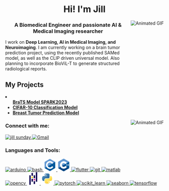
<h1 align="center">Hi! I'm Jill</h1>
<img align="right" height="150" src="https://i.imgflip.com/65efzo.gif" alt="Animated GIF" />
<h3 align="center">A Biomedical Engineer and passionate AI & Medical Imaging researcher</h3>
I work on <strong>Deep Learning, AI in Medical Imaging, and Neuroimaging</strong>. I am currently working on a brain tumor prediction project, using the recently published SAMed model, as well as the CLIP driven universal model. Also planning to incorporate BioViL-T to generate structured radiological reports.  

<h2>My Projects</h2>
  <li>
    <ul>
    <a href="https://github.com/JillSunday/Patient_Zero/tree/main/SPARK_BTS_KIFARU" style="text-decoration: underline;">
      <strong>BraTS Model SPARK2023</strong>
    </a>
  </li>
  <li>
    <a href="https://github.com/JillSunday/CIFAR-10-Classification-Model" style="text-decoration: underline;">
      <strong>CIFAR-10 Classification Model</strong>
    </a>
  </li>
  <li>
    <a href="https://github.com/JillSunday/Breast-Tumor-Prediction-Model-in-African-Healthcare-Setting" style="text-decoration: underline;">
      <strong>Breast Tumor Prediction Model</strong>
    </a>
  </li>
</ul>
<img align="right" height="150" src="https://media2.giphy.com/media/v1.Y2lkPTc5MGI3NjExaGhtMnl6ZW94YnVmZnhzYXc1bGhsbTg4dXc2c2h1eDU1MHFlZ2c4dCZlcD12MV9pbnRlcm5hbF9naWZfYnlfaWQmY3Q9Zw/oUVFtt6s74HLy/giphy.gif" alt="Animated GIF" />
<h3 align="left">Connect with me:</h3>
<p align="left">
  <a href="https://linkedin.com/in/jill-sunday" target="_blank">
    <img align="center" src="https://raw.githubusercontent.com/rahuldkjain/github-profile-readme-generator/master/src/images/icons/Social/linked-in-alt.svg" alt="jill sunday" height="30" width="40" />
  </a>
  <a href="mailto:jillselesa35@gmail.com">
    <img align="center" src="https://img.shields.io/badge/Gmail-D14836?style=for-the-badge&logo=gmail&logoColor=white" alt="Gmail" />
  </a>
</p>

<h3 align="left">Languages and Tools:</h3>
<p align="left"> <a href="https://www.arduino.cc/" target="_blank" rel="noreferrer"> <img src="https://cdn.worldvectorlogo.com/logos/arduino-1.svg" alt="arduino" width="40" height="40"/> </a> <a href="https://www.gnu.org/software/bash/" target="_blank" rel="noreferrer"> <img src="https://www.vectorlogo.zone/logos/gnu_bash/gnu_bash-icon.svg" alt="bash" width="40" height="40"/> </a> <a href="https://www.cprogramming.com/" target="_blank" rel="noreferrer"> <img src="https://raw.githubusercontent.com/devicons/devicon/master/icons/c/c-original.svg" alt="c" width="40" height="40"/> </a> <a href="https://www.w3schools.com/cpp/" target="_blank" rel="noreferrer"> <img src="https://raw.githubusercontent.com/devicons/devicon/master/icons/cplusplus/cplusplus-original.svg" alt="cplusplus" width="40" height="40"/> </a> <a href="https://flutter.dev" target="_blank" rel="noreferrer"> <img src="https://www.vectorlogo.zone/logos/flutterio/flutterio-icon.svg" alt="flutter" width="40" height="40"/> </a> <a href="https://git-scm.com/" target="_blank" rel="noreferrer"> <img src="https://www.vectorlogo.zone/logos/git-scm/git-scm-icon.svg" alt="git" width="40" height="40"/> </a> <a href="https://www.mathworks.com/" target="_blank" rel="noreferrer"> <img src="https://upload.wikimedia.org/wikipedia/commons/2/21/Matlab_Logo.png" alt="matlab" width="40" height="40"/> </a> <a href="https://opencv.org/" target="_blank" rel="noreferrer"> <img src="https://www.vectorlogo.zone/logos/opencv/opencv-icon.svg" alt="opencv" width="40" height="40"/> </a> <a href="https://pandas.pydata.org/" target="_blank" rel="noreferrer"> <img src="https://raw.githubusercontent.com/devicons/devicon/2ae2a900d2f041da66e950e4d48052658d850630/icons/pandas/pandas-original.svg" alt="pandas" width="40" height="40"/> </a> <a href="https://www.python.org" target="_blank" rel="noreferrer"> <img src="https://raw.githubusercontent.com/devicons/devicon/master/icons/python/python-original.svg" alt="python" width="40" height="40"/> </a> <a href="https://pytorch.org/" target="_blank" rel="noreferrer"> <img src="https://www.vectorlogo.zone/logos/pytorch/pytorch-icon.svg" alt="pytorch" width="40" height="40"/> </a> <a href="https://scikit-learn.org/" target="_blank" rel="noreferrer"> <img src="https://upload.wikimedia.org/wikipedia/commons/0/05/Scikit_learn_logo_small.svg" alt="scikit_learn" width="40" height="40"/> </a> <a href="https://seaborn.pydata.org/" target="_blank" rel="noreferrer"> <img src="https://seaborn.pydata.org/_images/logo-mark-lightbg.svg" alt="seaborn" width="40" height="40"/> </a> <a href="https://www.tensorflow.org" target="_blank" rel="noreferrer"> <img src="https://www.vectorlogo.zone/logos/tensorflow/tensorflow-icon.svg" alt="tensorflow" width="40" height="40"/> </a> </p>


